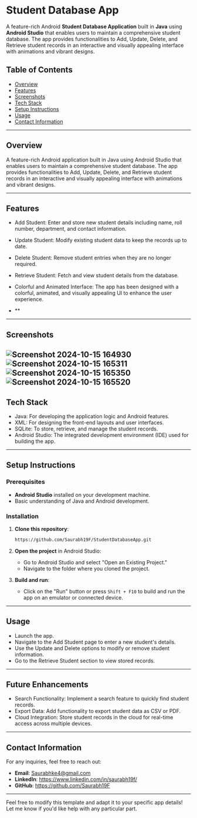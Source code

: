 
# Student Database App

A feature-rich Android **Student Database Application** built in **Java** using **Android Studio** that enables users to maintain a comprehensive student database. The app provides functionalities to Add, Update, Delete, and Retrieve student records in an interactive and visually appealing interface with animations and vibrant designs.


## Table of Contents
- [Overview](#overview)
- [Features](#features)
- [Screenshots](#screenshots)
- [Tech Stack](#tech-stack)
- [Setup Instructions](#setup-instructions)
- [Usage](#usage)
- [Contact Information](#contact-information)

---

## Overview
A feature-rich Android application built in Java using Android Studio that enables users to maintain a comprehensive student database. The app provides functionalities to Add, Update, Delete, and Retrieve student records in an interactive and visually appealing interface with animations and vibrant designs.

---

## Features
- Add Student: Enter and store new student details including name, roll number, department, and contact information.
- Update Student: Modify existing student data to keep the records up to date.
- Delete Student: Remove student entries when they are no longer required.
- Retrieve Student: Fetch and view student details from the database.
- Colorful and Animated Interface: The app has been designed with a colorful, animated, and visually appealing UI to enhance the user experience.

- **

---

## Screenshots
![Screenshot 2024-10-15 164930](https://github.com/user-attachments/assets/c5eddbde-4900-4a36-87d1-59de5db44ee8)
![Screenshot 2024-10-15 165311](https://github.com/user-attachments/assets/e5bb42de-8095-4a4c-8eb8-18c74237c0b8)
![Screenshot 2024-10-15 165350](https://github.com/user-attachments/assets/8e14f019-11b7-4fd4-9056-c3ed3d7ae950)
![Screenshot 2024-10-15 165520](https://github.com/user-attachments/assets/9db1da43-e6ae-4a6d-812e-b9cce642343f)
---

## Tech Stack
- Java: For developing the application logic and Android features.
- XML: For designing the front-end layouts and user interfaces.
- SQLite: To store, retrieve, and manage the student records.
- Android Studio: The integrated development environment (IDE) used for building the app.

---

## Setup Instructions

### Prerequisites
- **Android Studio** installed on your development machine.
- Basic understanding of Java and Android development.

### Installation

1. **Clone this repository**:
   ```bash
   https://github.com/Saurabh19F/StudentDatabaseApp.git  

2. **Open the project** in Android Studio:
   - Go to Android Studio and select "Open an Existing Project."
   - Navigate to the folder where you cloned the project.

3. **Build and run**:
   - Click on the "Run" button or press `Shift + F10` to build and run the app on an emulator or connected device.

---

## Usage
- Launch the app.
- Navigate to the Add Student page to enter a new student's details.
- Use the Update and Delete options to modify or remove student information.
- Go to the Retrieve Student section to view stored records.

---

## Future Enhancements
- Search Functionality: Implement a search feature to quickly find student records.
- Export Data: Add functionality to export student data as CSV or PDF.
- Cloud Integration: Store student records in the cloud for real-time access across multiple devices.

---

## Contact Information
For any inquiries, feel free to reach out:

- **Email**: Saurabhke4@gmail.com 
- **LinkedIn**: https://www.linkedin.com/in/saurabh19f/
- **GitHub**: https://github.com/Saurabh19F

---


Feel free to modify this template and adapt it to your specific app details! Let me know if you'd like help with any particular part.

